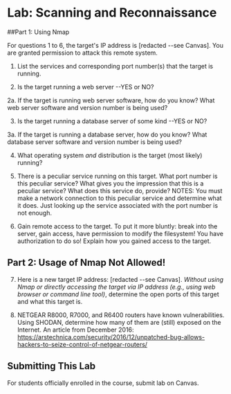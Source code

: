 # Lab: Scanning and Reconnaissance

##Part 1: Using Nmap

For questions 1 to 6, the target's IP address is [redacted --see Canvas]. You are granted permission to attack this remote system.

1. List the services and corresponding port number(s) that the target is running.

2. Is the target running a web server --YES or NO?

2a. If the target is running web server software, how do you know? What web server software and version number is being used?

3. Is the target running a database server of some kind --YES or NO?

3a. If the target is running a database server, how do you know? What database server software and version number is being used?

4. What operating system *and* distribution is the target (most likely) running?

5. There is a peculiar service running on this target.  What port number is this peculiar service?  What gives you the impression that this is a peculiar service?  What does this service do, provide?  NOTES: You must make a network connection to this peculiar service and determine what it does. Just looking up the service associated with the port number is not enough.

6. Gain remote access to the target. To put it more bluntly: break into the server, gain access, have permission to modify the filesystem! You have authorization to do so! Explain how you gained access to the target.

## Part 2: Usage of Nmap Not Allowed!

7. Here is a new target IP address: [redacted --see Canvas]. *_Without using Nmap or directly accessing the target via IP address (e.g., using web browser or command line tool)_*, determine the open ports of this target and what this target is.

8. NETGEAR R8000, R7000, and R6400 routers have known vulnerabilities. Using SHODAN, determine how many of them are (still) exposed on the Internet. An article from December 2016: https://arstechnica.com/security/2016/12/unpatched-bug-allows-hackers-to-seize-control-of-netgear-routers/

## Submitting This Lab

For students officially enrolled in the course, submit lab on Canvas.